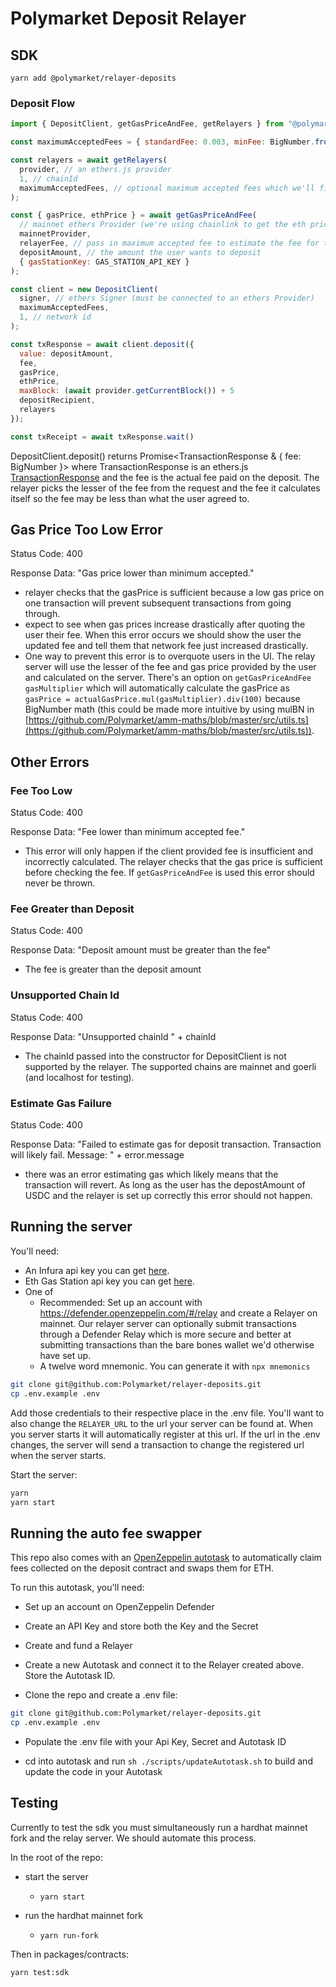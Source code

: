 # Polymarket Deposit Relayer

## SDK

`yarn add @polymarket/relayer-deposits`

### Deposit Flow

```jsx
import { DepositClient, getGasPriceAndFee, getRelayers } from "@polymarket/relayer-deposits";

const maximumAcceptedFees = { standardFee: 0.003, minFee: BigNumber.from(10).pow(6).mul(3) }, // maximum accepted fees. standard fee is in bps of total deposit and minFee is the minimum added to a transaction fee when the deposit amount is low

const relayers = await getRelayers(
  provider, // an ethers.js provider
  1, // chainId
  maximumAcceptedFees, // optional maximum accepted fees which we'll filter relayers out with
);

const { gasPrice, ethPrice } = await getGasPriceAndFee(
  // mainnet ethers Provider (we're using chainlink to get the eth price which isn't on goerli
  mainnetProvider,
  relayerFee, // pass in maximum accepted fee to estimate the fee for the user
  depositAmount, // the amount the user wants to deposit
  { gasStationKey: GAS_STATION_API_KEY }
);

const client = new DepositClient(
  signer, // ethers Signer (must be connected to an ethers Provider)
  maximumAcceptedFees,
  1, // network id
);

const txResponse = await client.deposit({
  value: depositAmount,
  fee,
  gasPrice,
  ethPrice,
  maxBlock: (await provider.getCurrentBlock()) + 5
  depositRecipient,
  relayers
});

const txReceipt = await txResponse.wait()
```

DepositClient.deposit() returns Promise<TransactionResponse & { fee: BigNumber }> where TransactionResponse is an ethers.js [TransactionResponse](https://docs.ethers.io/v5/api/providers/types/#providers-TransactionResponse) and the fee is the actual fee paid on the deposit. The relayer picks the lesser of the fee from the request and the fee it calculates itself so the fee may be less than what the user agreed to.

## Gas Price Too Low Error

Status Code: 400

Response Data: "Gas price lower than minimum accepted."

- relayer checks that the gasPrice is sufficient because a low gas price on one transaction will prevent subsequent transactions from going through.
- expect to see when gas prices increase drastically after quoting the user their fee. When this error occurs we should show the user the updated fee and tell them that network fee just increased drastically.
- One way to prevent this error is to overquote users in the UI. The relay server will use the lesser of the fee and gas price provided by the user and calculated on the server. There's an option on `getGasPriceAndFee` `gasMultiplier` which will automatically calculate the gasPrice as `gasPrice = actualGasPrice.mul(gasMultiplier).div(100)` because BigNumber math (this could be made more intuitive by using mulBN in [https://github.com/Polymarket/amm-maths/blob/master/src/utils.ts](https://github.com/Polymarket/amm-maths/blob/master/src/utils.ts)).

## Other Errors

### Fee Too Low

Status Code: 400

Response Data: "Fee lower than minimum accepted fee."

- This error will only happen if the client provided fee is insufficient and incorrectly calculated. The relayer checks that the gas price is sufficient before checking the fee. If `getGasPriceAndFee` is used this error should never be thrown.

### Fee Greater than Deposit

Status Code: 400

Response Data: "Deposit amount must be greater than the fee"

- The fee is greater than the deposit amount

### Unsupported Chain Id

Status Code: 400

Response Data: "Unsupported chainId " + chainId

- The chainId passed into the constructor for DepositClient is not supported by the relayer. The supported chains are mainnet and goerli (and localhost for testing).

### Estimate Gas Failure

Status Code: 400

Response Data: "Failed to estimate gas for deposit transaction. Transaction will likely fail. Message: " + error.message

- there was an error estimating gas which likely means that the transaction will revert. As long as the user has the depostAmount of USDC and the relayer is set up correctly this error should not happen.

## Running the server

You'll need:
- An Infura api key you can get [here](https://infura.io/).
- Eth Gas Station api key you can get [here](https://ethgasstation.info/).
- One of
  - Recommended: Set up an account with https://defender.openzeppelin.com/#/relay and create a Relayer on mainnet. Our relayer server can optionally submit transactions through a Defender Relay which is more secure and better at submitting transactions than the bare bones wallet we'd otherwise have set up.
  - A twelve word mnemonic. You can generate it with `npx mnemonics`

```bash
git clone git@github.com:Polymarket/relayer-deposits.git
cp .env.example .env
```

Add those credentials to their respective place in the .env file. You'll want to also change the `RELAYER_URL` to the url your server can be found at. When you server starts it will automatically register at this url. If the url in the .env changes, the server will send a transaction to change the registered url when the server starts.

Start the server:
```bash
yarn
yarn start
```

## Running the auto fee swapper

This repo also comes with an [OpenZeppelin autotask](https://docs.openzeppelin.com/defender/autotasks) to automatically claim fees collected on the deposit contract and swaps them for ETH.

To run this autotask, you'll need:

- Set up an account on OpenZeppelin Defender

- Create an API Key and store both the Key and the Secret

- Create and fund a Relayer

- Create a new Autotask and connect it to the Relayer created above. Store the Autotask ID.

- Clone the repo and create a .env file:
```bash
git clone git@github.com:Polymarket/relayer-deposits.git
cp .env.example .env
```

- Populate the .env file with your Api Key, Secret and Autotask ID

- cd into autotask and run `sh ./scripts/updateAutotask.sh` to build and update the code in your Autotask


## Testing

Currently to test the sdk you must simultaneously run a hardhat mainnet fork and the relay server. We should automate this process.

In the root of the repo:

- start the server

    - `yarn start`


- run the hardhat mainnet fork
    - `yarn run-fork`


Then in packages/contracts:

`yarn test:sdk`
